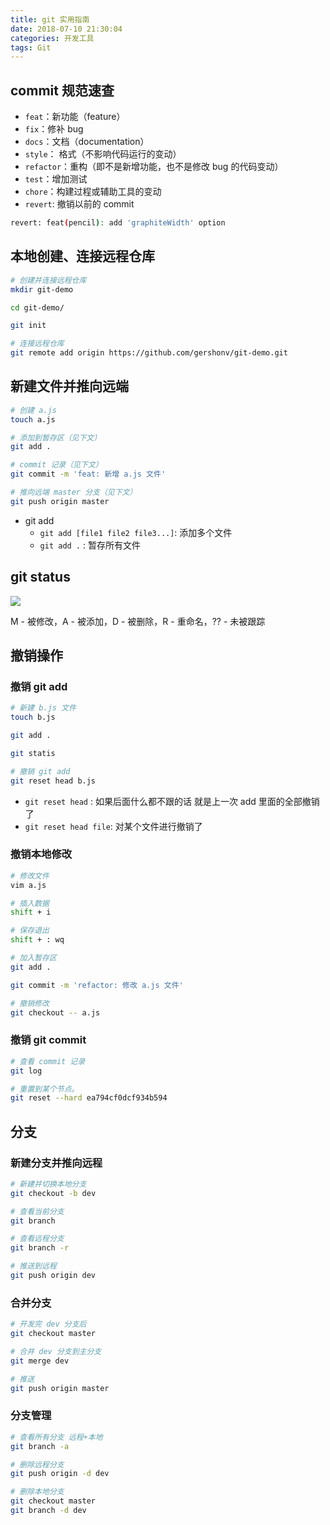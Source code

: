 ```yaml
---
title: git 实用指南
date: 2018-07-10 21:30:04
categories: 开发工具
tags: Git
---
```


## commit 规范速查

- `feat`：新功能（feature）
- `fix`：修补 bug
- `docs`：文档（documentation）
- `style`： 格式（不影响代码运行的变动）
- `refactor`：重构（即不是新增功能，也不是修改 bug 的代码变动）
- `test`：增加测试
- `chore`：构建过程或辅助工具的变动
- `revert`: 撤销以前的 commit
 
 ```bash
 revert: feat(pencil): add 'graphiteWidth' option
 ```

<!--more-->

## 本地创建、连接远程仓库

```bash
# 创建并连接远程仓库
mkdir git-demo

cd git-demo/

git init

# 连接远程仓库
git remote add origin https://github.com/gershonv/git-demo.git
```

## 新建文件并推向远端

```bash
# 创建 a.js
touch a.js

# 添加到暂存区（见下文）
git add .

# commit 记录（见下文）
git commit -m 'feat: 新增 a.js 文件'

# 推向远端 master 分支（见下文）
git push origin master
```

- git add
  - `git add [file1 file2 file3...]`: 添加多个文件
  - `git add .` : 暂存所有文件

## git status

![](https://user-gold-cdn.xitu.io/2019/1/8/1682b86ab859defb?w=505&h=412&f=png&s=45734)

M - 被修改，A - 被添加，D - 被删除，R - 重命名，?? - 未被跟踪

## 撤销操作

### 撤销 git add

```bash
# 新建 b.js 文件
touch b.js

git add .

git statis

# 撤销 git add
git reset head b.js
```

- `git reset head` : 如果后面什么都不跟的话 就是上一次 add 里面的全部撤销了
- `git reset head file`: 对某个文件进行撤销了

### 撤销本地修改

```bash
# 修改文件
vim a.js

# 插入数据
shift + i

# 保存退出
shift + : wq

# 加入暂存区
git add .

git commit -m 'refactor: 修改 a.js 文件'

# 撤销修改
git checkout -- a.js
```

### 撤销 git commit

```bash
# 查看 commit 记录
git log

# 重置到某个节点。
git reset --hard ea794cf0dcf934b594
```

## 分支

### 新建分支并推向远程

```bash
# 新建并切换本地分支
git checkout -b dev

# 查看当前分支
git branch

# 查看远程分支
git branch -r

# 推送到远程
git push origin dev
```

### 合并分支

```bash
# 开发完 dev 分支后
git checkout master

# 合并 dev 分支到主分支
git merge dev

# 推送
git push origin master
```

### 分支管理

```bash
# 查看所有分支 远程+本地
git branch -a

# 删除远程分支
git push origin -d dev

# 删除本地分支
git checkout master
git branch -d dev
```